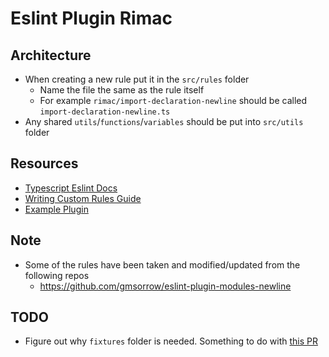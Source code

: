 # Eslint Plugin Rimac

## Architecture

-   When creating a new rule put it in the `src/rules` folder
    -   Name the file the same as the rule itself
    -   For example `rimac/import-declaration-newline` should be called `import-declaration-newline.ts`
-   Any shared `utils`/`functions`/`variables` should be put into `src/utils` folder

## Resources

-   [Typescript Eslint Docs](https://typescript-eslint.io/docs/development/custom-rules/)
-   [Writing Custom Rules Guide](https://www.darraghoriordan.com/2021/11/06/how-to-write-an-eslint-plugin-typescript/)
-   [Example Plugin](https://github.com/darraghoriordan/eslint-plugin-nestjs-typed)

## Note

-   Some of the rules have been taken and modified/updated from the following repos
    -   <https://github.com/gmsorrow/eslint-plugin-modules-newline>

## TODO

-   Figure out why `fixtures` folder is needed. Something to do with [this PR](https://github.com/typescript-eslint/typescript-eslint/pull/760)
